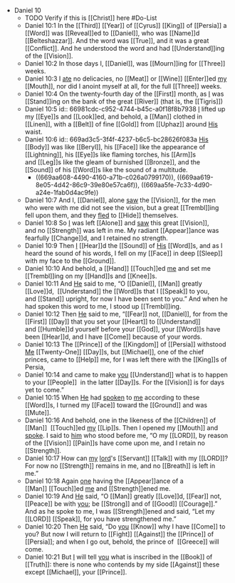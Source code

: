 - Daniel 10
	- TODO Verify if this is [[Christ]] here #Do-List
	- Daniel 10:1
	  In the [[Third]] [[Year]] of [[Cyrus]] [[King]] of [[Persia]] a [[Word]] was [[Reveal]]ed to [[Daniel]], who was [[Name]]d [[Belteshazzar]]. And the word was [[True]], and it was a great [[Conflict]]. And he understood the word and had [[Understand]]ing of the [[Vision]].
	- Daniel 10:2
	  In those days I, [[Daniel]], was [[Mourn]]ing for [[Three]] weeks.
	- Daniel 10:3
	  I [ate]([[Eat]]) no delicacies, no [[Meat]] or [[Wine]] [[Enter]]ed [my]([[Daniel]]) [[Mouth]], nor did I anoint myself at all, for the full [[Three]] weeks.
	- Daniel 10:4
	  On the twenty-fourth day of the [[First]] month, as [I]([[Daniel]]) was [[Stand]]ing on the bank of the great [[River]] (that is, the [[Tigris]])
	- Daniel 10:5
	  id:: 66981cdc-c952-4744-b45c-a0f18f8b7938
	  [I]([[Daniel]]) lifted up my [[Eye]]s and [[Look]]ed, and behold, a [[Man]] clothed in [[Linen]], with a [[Belt]] of fine [[Gold]] from [[Uphaz]] around [His]([[Christ]]) waist.
	- Daniel 10:6
	  id:: 669ad3c5-3f4f-4237-b6c5-bc28626f083a
	  [His]([[Christ]]) [[Body]] was like [[Beryl]], his [[Face]] like the appearance of [[Lightning]], his [[Eye]]s like flaming torches, his [[Arm]]s and [[Leg]]s like the gleam of burnished [[Bronze]], and the [[Sound]] of his [[Word]]s like the sound of a multitude.
		- ((669aa608-4490-4160-a71b-c026a0799170)), ((669aa619-8e05-4d42-86c9-39e80e57ca6f)), ((669aa5fe-7c33-4d90-a24e-1fab0d4ac9fe))
	- Daniel 10:7
	  And I, [[Daniel]], alone [saw]([[See]]) the [[Vision]], for the men who were with me did not see the vision, but a great [[Trembl]]ing fell upon them, and they [fled]([[Flee]]) to [[Hide]] themselves.
	- Daniel 10:8
	  So [I]([[Daniel]]) was left [[Alone]] and [saw]([[See]]) this great [[Vision]], and no [[Strength]] was left in me. My radiant [[Appear]]ance was fearfully [[Change]]d, and I retained no strength.
	- Daniel 10:9
	  Then [I]([[Daniel]]) [[Hear]]d the [[Sound]] of [His]([[Christ]]) [[Word]]s, and as I heard the sound of his words, I fell on my [[Face]] in deep [[Sleep]] with my face to the [[Ground]].
	- Daniel 10:10
	  And behold, a [[Hand]] [[Touch]]ed [me]([[Daniel]]) and set me [[Trembl]]ing on my [[Hand]]s and [[Knee]]s.
	- Daniel 10:11
	  And [He]([[Christ]]) said to me, “O [[Daniel]], [[Man]] greatly [[Love]]d,  [[Understand]] the [[Word]]s that I [[Speak]] to you, and [[Stand]] upright, for now I have been sent to you.” And when he had spoken this word to me, I stood up [[Trembl]]ing.
	- Daniel 10:12
	  Then [He]([[Christ]]) said to me, “[[Fear]] not, [[Daniel]], for from the [[First]] [[Day]] that you set your [[Heart]] to [[Understand]] and [[Humble]]d yourself before your [[God]], your [[Word]]s have been [[Hear]]d, and I have [[Come]] because of your words.
	- Daniel 10:13
	  The [[Prince]] of the [[Kingdom]] of [[Persia]] withstood [Me]([[Christ]]) [[Twenty-One]] [[Day]]s, but [[Michael]], one of the chief princes, came to [[Help]] me, for I was left there with the [[King]]s of Persia,
	- Daniel 10:14
	  and came to make [you]([[Daniel]]) [[Understand]] what is to happen to your [[People]]  in the latter [[Day]]s. For the [[Vision]] is for days yet to come.”
	- Daniel 10:15
	  When [He]([[Christ]]) had [spoken]([[Speak]]) to [me]([[Daniel]]) according to these [[Word]]s, I turned my [[Face]] toward the [[Ground]] and was [[Mute]].
	- Daniel 10:16
	  And behold, one in the likeness of the [[Children]] of [[Man]]  [[Touch]]ed [my]([[Daniel]]) [[Lip]]s. Then I opened my [[Mouth]] and [spoke]([[Speak]]). I said to [him]([[Christ]]) who stood before me, “O my [[LORD]], by reason of the [[Vision]] [[Pain]]s have come upon me, and I retain no [[Strength]].
	- Daniel 10:17
	  How can [my]([[Daniel]]) [lord]([[Christ]])'s [[Servant]] [[Talk]] with my [[LORD]]? For now no [[Strength]] remains in me, and no [[Breath]] is left in me.”
	- Daniel 10:18
	  Again [one]([[Christ]]) having the [[Appear]]ance of a [[Man]] [[Touch]]ed [me]([[Daniel]]) and [[Strength]]ened me.
	- Daniel 10:19
	  And [He]([[Christ]]) said, “O [[Man]] greatly [[Love]]d, [[Fear]] not, [[Peace]] be with [you]([[Daniel]]); be [[Strong]] and of [[Good]] [[Courage]].” And as he spoke to me, I was [[Strength]]ened and said, “Let my [[LORD]] [[Speak]], for you have strengthened me.”
	- Daniel 10:20
	  Then [He]([[Christ]]) said, “Do [you]([[Daniel]]) [[Know]] why I have [[Come]] to you? But now I will return to [[Fight]] [[Against]] the [[Prince]] of [[Persia]]; and when I go out, behold, the prince of  [[Greece]] will come.
	- Daniel 10:21
	  But [I]([[Christ]]) will tell [you]([[Daniel]]) what is inscribed in the [[Book]] of [[Truth]]: there is none who contends by my side [[Against]] these except [[Michael]], your [[Prince]].